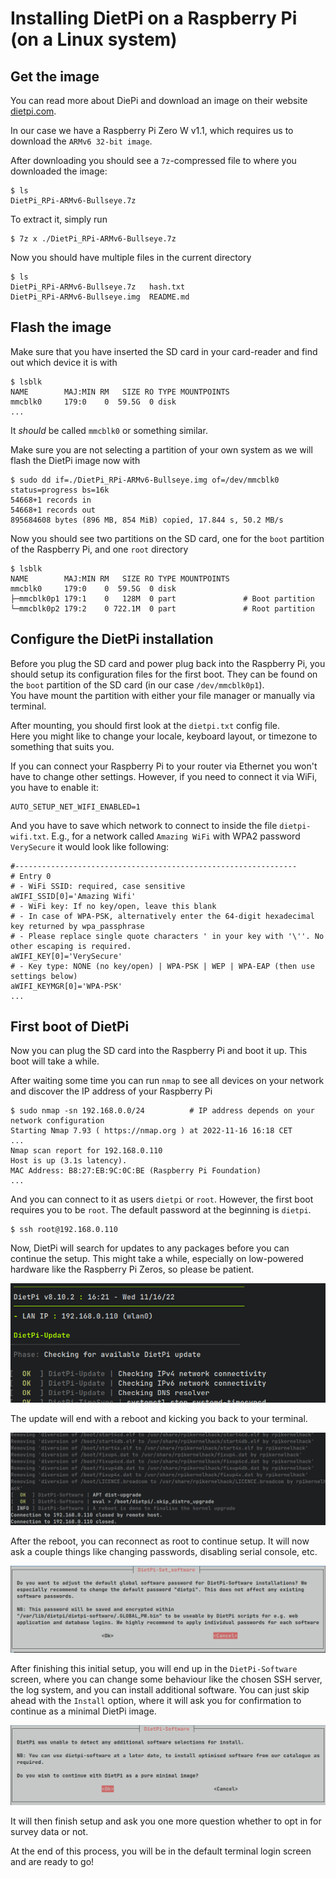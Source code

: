 # Installing DietPi on a Raspberry Pi (on a Linux system)

## Get the image

You can read more about DiePi and download an image on their website [dietpi.com](https://dietpi.com/).

In our case we have a Raspberry Pi Zero W v1.1, which requires us to download the `ARMv6 32-bit image`.

After downloading you should see a `7z`-compressed file to where you downloaded the image:

```shell
$ ls
DietPi_RPi-ARMv6-Bullseye.7z
```

To extract it, simply run

```shell
$ 7z x ./DietPi_RPi-ARMv6-Bullseye.7z
```

Now you should have multiple files in the current directory

```shell
$ ls
DietPi_RPi-ARMv6-Bullseye.7z   hash.txt
DietPi_RPi-ARMv6-Bullseye.img  README.md
```

## Flash the image

Make sure that you have inserted the SD card in your card-reader and find out which device it is with

```shell
$ lsblk
NAME        MAJ:MIN RM   SIZE RO TYPE MOUNTPOINTS
mmcblk0     179:0    0  59.5G  0 disk
...
```

It _should_ be called `mmcblk0` or something similar.

Make sure you are not selecting a partition of your own system as we will flash the DietPi image now with

```shell
$ sudo dd if=./DietPi_RPi-ARMv6-Bullseye.img of=/dev/mmcblk0 status=progress bs=16k
54668+1 records in
54668+1 records out
895684608 bytes (896 MB, 854 MiB) copied, 17.844 s, 50.2 MB/s
```

Now you should see two partitions on the SD card, one for the `boot` partition of the Raspberry Pi, and one `root`
directory

```shell
$ lsblk
NAME        MAJ:MIN RM   SIZE RO TYPE MOUNTPOINTS
mmcblk0     179:0    0  59.5G  0 disk
├─mmcblk0p1 179:1    0   128M  0 part               # Boot partition
└─mmcblk0p2 179:2    0 722.1M  0 part               # Root partition
```

## Configure the DietPi installation

Before you plug the SD card and power plug back into the Raspberry Pi, you should setup its configuration files for the
first boot.
They can be found on the `boot` partition of the SD card (in our case `/dev/mmcblk0p1`). <br>
You have mount the partition with either your file manager or manually via terminal.

After mounting, you should first look at the `dietpi.txt` config file. <br>
Here you might like to change your locale, keyboard layout, or timezone to something that suits you.

If you can connect your Raspberry Pi to your router via Ethernet you won't have to change other settings.
However, if you need to connect it via WiFi, you have to enable it:

```shell
AUTO_SETUP_NET_WIFI_ENABLED=1
```

And you have to save which network to connect to inside the file `dietpi-wifi.txt`.
E.g., for a network called `Amazing WiFi` with WPA2 password `VerySecure` it would look like following:

```shell
#---------------------------------------------------------------
# Entry 0
# - WiFi SSID: required, case sensitive
aWIFI_SSID[0]='Amazing Wifi'
# - WiFi key: If no key/open, leave this blank
# - In case of WPA-PSK, alternatively enter the 64-digit hexadecimal key returned by wpa_passphrase
# - Please replace single quote characters ' in your key with '\''. No other escaping is required.
aWIFI_KEY[0]='VerySecure'
# - Key type: NONE (no key/open) | WPA-PSK | WEP | WPA-EAP (then use settings below)
aWIFI_KEYMGR[0]='WPA-PSK'
...
```

## First boot of DietPi

Now you can plug the SD card into the Raspberry Pi and boot it up.
This boot will take a while.

After waiting some time you can run `nmap` to see all devices on your network and discover the IP address of your
Raspberry Pi

```shell
$ sudo nmap -sn 192.168.0.0/24          # IP address depends on your network configuration
Starting Nmap 7.93 ( https://nmap.org ) at 2022-11-16 16:18 CET
...
Nmap scan report for 192.168.0.110
Host is up (3.1s latency).
MAC Address: B8:27:EB:9C:0C:BE (Raspberry Pi Foundation)
...
```

And you can connect to it as users `dietpi` or `root`. However, the first boot requires you to be `root`.
The default password at the beginning is `dietpi`.

```shell
$ ssh root@192.168.0.110
```

Now, DietPi will search for updates to any packages before you can continue the setup.
This might take a while, especially on low-powered hardware like the Raspberry Pi Zeros, so please be patient.

![During the initial boot and login as root, DietPi performs a system update.](images/dietpi-initial-boot.png "Dietpi Initial Boot")

The update will end with a reboot and kicking you back to your terminal.

![DietPi reboots after the initial boot update.](images/dietpi-initial-boot-end.png "Dietpi Initial Boot End")

After the reboot, you can reconnect as root to continue setup.
It will now ask a couple things like changing passwords, disabling serial console, etc.

![The initial DietPi Setup screens first asks whether to change passwords](images/dietpi-setup.png "DietPi Setup Screen")

After finishing this initial setup, you will end up in the `DietPi-Software` screen, where you can change some behaviour
like the chosen SSH server, the log system, and you can install additional software.
You can just skip ahead with the `Install` option, where it will ask you for confirmation to continue as a minimal
DietPi image.

![DietPi asks whether to finish Setup as a minimal image.](images/dietpi-setup-end.png "DietPi Setup End")

It will then finish setup and ask you one more question whether to opt in for survey data or not.

At the end of this process, you will be in the default terminal login screen and are ready to go!